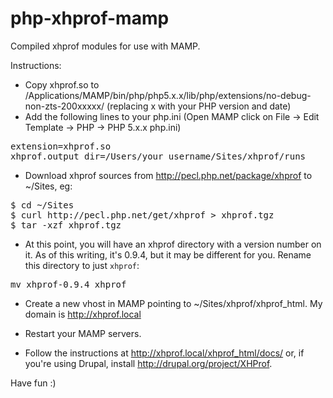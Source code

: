 php-xhprof-mamp
===============

Compiled xhprof modules for use with MAMP.

Instructions:

- Copy xhprof.so to /Applications/MAMP/bin/php/php5.x.x/lib/php/extensions/no-debug-non-zts-200xxxxx/ (replacing x with your PHP version and date)
- Add the following lines to your php.ini (Open MAMP click on File → Edit Template → PHP → PHP 5.x.x php.ini)

<pre>
extension=xhprof.so
xhprof.output_dir=/Users/your_username/Sites/xhprof/runs
</pre>

- Download xhprof sources from http://pecl.php.net/package/xhprof to ~/Sites, eg:

<pre>
$ cd ~/Sites
$ curl http://pecl.php.net/get/xhprof > xhprof.tgz
$ tar -xzf xhprof.tgz
</pre>

- At this point, you will have an xhprof directory with a version number on it. As of this writing, it's 0.9.4, but it may be different for you. Rename this directory to just `xhprof`:

<pre>
mv xhprof-0.9.4 xhprof
</pre>

- Create a new vhost in MAMP pointing to ~/Sites/xhprof/xhprof_html. My domain is http://xhprof.local

- Restart your MAMP servers.

- Follow the instructions at http://xhprof.local/xhprof_html/docs/ or, if you're using Drupal, install http://drupal.org/project/XHProf. 

Have fun :)
